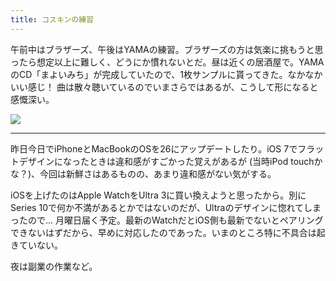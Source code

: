 ```yaml
---
title: コスキンの練習
---
```


午前中はブラザーズ、午後はYAMAの練習。ブラザーズの方は気楽に挑もうと思ったら想定以上に難しく、どうにか慣れないとだ。昼は近くの居酒屋で。YAMAのCD「まよいみち」が完成していたので、1枚サンプルに貰ってきた。なかなかいい感じ！ 曲は散々聴いているのでいまさらではあるが、こうして形になると感慨深い。

![](https://photos.apkas.net/medium/202510/20251004-1R300621.webp)

---

昨日今日でiPhoneとMacBookのOSを26にアップデートしたり。iOS 7でフラットデザインになったときは違和感がすごかった覚えがあるが (当時iPod touchかな？)、今回は新鮮さはあるものの、あまり違和感がない気がする。

iOSを上げたのはApple WatchをUltra 3に買い換えようと思ったから。別にSeries 10で何か不満があるとかではないのだが、Ultraのデザインに惚れてしまったので... 月曜日届く予定。最新のWatchだとiOS側も最新でないとペアリングできないはずだから、早めに対応したのであった。いまのところ特に不具合は起きていない。

夜は副業の作業など。
